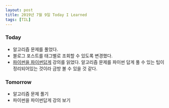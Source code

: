 ```yaml
---
layout: post
title: 2019년 7월 9일 Today I Learned
tags: [TIL]
---
```


### Today
* 알고리즘 문제를 풀었다.
* 블로그 포스트를 태그별로 조회할 수 있도록 변경했다.
* [파이썬을 파이썬답게](https://programmers.co.kr/learn/courses/4008) 강의를 읽었다. 알고리즘 문제를 파이썬 답게 풀 수 있는 팁이 정리되어있는 것이라 금방 볼 수 있을 것 같다. 

### Tomorrow
* 알고리즘 문제 풀기
* 파이썬을 파이썬답게 강의 보기